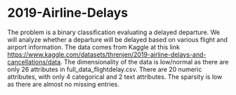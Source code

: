 # 2019-Airline-Delays

The problem is a binary classification evaluating a delayed departure. We will analyze whether a departure will be delayed based on various flight and airport information. The data comes from Kaggle at this link https://www.kaggle.com/datasets/threnjen/2019-airline-delays-and-cancellations/data. The dimensionality of the data is low/normal as there are only 26 attributes in full_data_flightdelay.csv. There are 20 numeric attributes, with only 4 categorical and 2 text attributes. The sparsity is low as there are almost no missing entries.
